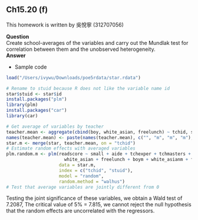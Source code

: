 ## Ch15.20 (f)

This homework is written by 吳悅寧 (312707056)

**Question**\
Create school-averages of the variables and carry out the Mundlak test for correlation between them and the unobserved heterogeneity.
\
**Answer**

-   Sample code
``` r
load("/Users/ivywu/Downloads/poe5rdata/star.rdata")

# Rename to stuid because R does not like the variable name id
star$stuid <- star$id
install.packages("plm")
library(plm)
install.packages("car")
library(car)

# Get average of variables by teacher
teacher.mean <- aggregate(cbind(boy, white_asian, freelunch) ~ tchid, star, mean) # Rename columns to indicate they are averages
names(teacher.mean) <- paste(names(teacher.mean), c("", "m", "m", "m"), sep = "") # Merge averages with original panel data
star.m <- merge(star, teacher.mean, on = "tchid")
# Estimate random effects with averaged variables
plm.random.m <- plm(readscore ~ small + aide + tchexper + tchmasters + boy +
                      white_asian + freelunch + boym + white_asianm + freelunchm,
                    data = star.m,
                    index = c("tchid", "stuid"),
                    model = "random",
                    random.method = "walhus")
# Test that average variables are jointly different from 0
```


Testing the joint significance of these variables, we obtain a Wald test of 7.2087, The critical value of 5% = 7.815, we cannot reject the null hypothesis that the random effects are uncorrelated with the regressors.
